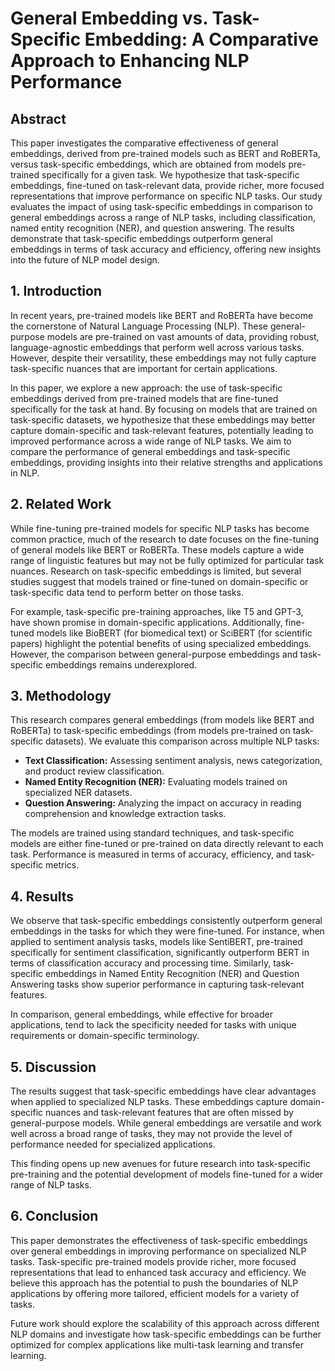 # General Embedding vs. Task-Specific Embedding: A Comparative Approach to Enhancing NLP Performance

## Abstract

This paper investigates the comparative effectiveness of general embeddings, derived from pre-trained models such as BERT and RoBERTa, versus task-specific embeddings, which are obtained from models pre-trained specifically for a given task. We hypothesize that task-specific embeddings, fine-tuned on task-relevant data, provide richer, more focused representations that improve performance on specific NLP tasks. Our study evaluates the impact of using task-specific embeddings in comparison to general embeddings across a range of NLP tasks, including classification, named entity recognition (NER), and question answering. The results demonstrate that task-specific embeddings outperform general embeddings in terms of task accuracy and efficiency, offering new insights into the future of NLP model design.

## 1. Introduction

In recent years, pre-trained models like BERT and RoBERTa have become the cornerstone of Natural Language Processing (NLP). These general-purpose models are pre-trained on vast amounts of data, providing robust, language-agnostic embeddings that perform well across various tasks. However, despite their versatility, these embeddings may not fully capture task-specific nuances that are important for certain applications.

In this paper, we explore a new approach: the use of task-specific embeddings derived from pre-trained models that are fine-tuned specifically for the task at hand. By focusing on models that are trained on task-specific datasets, we hypothesize that these embeddings may better capture domain-specific and task-relevant features, potentially leading to improved performance across a wide range of NLP tasks. We aim to compare the performance of general embeddings and task-specific embeddings, providing insights into their relative strengths and applications in NLP.

## 2. Related Work

While fine-tuning pre-trained models for specific NLP tasks has become common practice, much of the research to date focuses on the fine-tuning of general models like BERT or RoBERTa. These models capture a wide range of linguistic features but may not be fully optimized for particular task nuances. Research on task-specific embeddings is limited, but several studies suggest that models trained or fine-tuned on domain-specific or task-specific data tend to perform better on those tasks.

For example, task-specific pre-training approaches, like T5 and GPT-3, have shown promise in domain-specific applications. Additionally, fine-tuned models like BioBERT (for biomedical text) or SciBERT (for scientific papers) highlight the potential benefits of using specialized embeddings. However, the comparison between general-purpose embeddings and task-specific embeddings remains underexplored.

## 3. Methodology

This research compares general embeddings (from models like BERT and RoBERTa) to task-specific embeddings (from models pre-trained on task-specific datasets). We evaluate this comparison across multiple NLP tasks:

- **Text Classification:** Assessing sentiment analysis, news categorization, and product review classification.
- **Named Entity Recognition (NER):** Evaluating models trained on specialized NER datasets.
- **Question Answering:** Analyzing the impact on accuracy in reading comprehension and knowledge extraction tasks.

The models are trained using standard techniques, and task-specific models are either fine-tuned or pre-trained on data directly relevant to each task. Performance is measured in terms of accuracy, efficiency, and task-specific metrics.

## 4. Results

We observe that task-specific embeddings consistently outperform general embeddings in the tasks for which they were fine-tuned. For instance, when applied to sentiment analysis tasks, models like SentiBERT, pre-trained specifically for sentiment classification, significantly outperform BERT in terms of classification accuracy and processing time. Similarly, task-specific embeddings in Named Entity Recognition (NER) and Question Answering tasks show superior performance in capturing task-relevant features.

In comparison, general embeddings, while effective for broader applications, tend to lack the specificity needed for tasks with unique requirements or domain-specific terminology.

## 5. Discussion

The results suggest that task-specific embeddings have clear advantages when applied to specialized NLP tasks. These embeddings capture domain-specific nuances and task-relevant features that are often missed by general-purpose models. While general embeddings are versatile and work well across a broad range of tasks, they may not provide the level of performance needed for specialized applications.

This finding opens up new avenues for future research into task-specific pre-training and the potential development of models fine-tuned for a wider range of NLP tasks.

## 6. Conclusion

This paper demonstrates the effectiveness of task-specific embeddings over general embeddings in improving performance on specialized NLP tasks. Task-specific pre-trained models provide richer, more focused representations that lead to enhanced task accuracy and efficiency. We believe this approach has the potential to push the boundaries of NLP applications by offering more tailored, efficient models for a variety of tasks.

Future work should explore the scalability of this approach across different NLP domains and investigate how task-specific embeddings can be further optimized for complex applications like multi-task learning and transfer learning.
